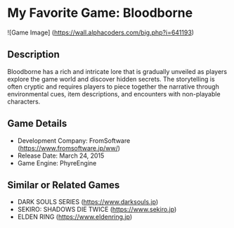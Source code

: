 # My Favorite Game: Bloodborne

![Game Image] (https://wall.alphacoders.com/big.php?i=641193)

## Description

Bloodborne has a rich and intricate lore that is gradually unveiled as players explore the game world and discover hidden secrets. The storytelling is often cryptic and requires players to piece together the narrative through environmental cues, item descriptions, and encounters with non-playable characters.

## Game Details

- Development Company: FromSoftware (https://www.fromsoftware.jp/ww/)
- Release Date: March 24, 2015
- Game Engine: PhyreEngine

## Similar or Related Games

- DARK SOULS SERIES (https://www.darksouls.jp)
- SEKIRO: SHADOWS DIE TWICE (https://www.sekiro.jp)
- ELDEN RING (https://www.eldenring.jp)

